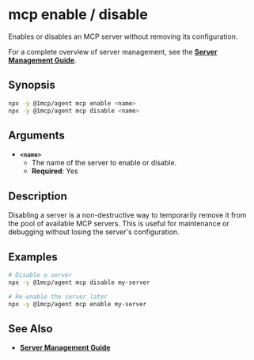 # mcp enable / disable

Enables or disables an MCP server without removing its configuration.

For a complete overview of server management, see the **[Server Management Guide](../../guide/essentials/server-management)**.

## Synopsis

```bash
npx -y @1mcp/agent mcp enable <name>
npx -y @1mcp/agent mcp disable <name>
```

## Arguments

- **`<name>`**
  - The name of the server to enable or disable.
  - **Required**: Yes

## Description

Disabling a server is a non-destructive way to temporarily remove it from the pool of available MCP servers. This is useful for maintenance or debugging without losing the server's configuration.

## Examples

```bash
# Disable a server
npx -y @1mcp/agent mcp disable my-server

# Re-enable the server later
npx -y @1mcp/agent mcp enable my-server
```

## See Also

- **[Server Management Guide](../../guide/essentials/server-management)**
